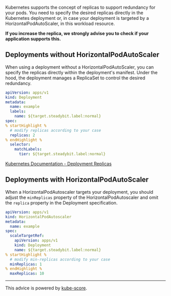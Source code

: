 Kubernetes supports the concept of replicas to support redundancy for your pods. You need to specify the desired replicas directly in the Kubernetes deployment or, in case your deployment is targeted by a HorizontalPodAutoScaler, in this workload resource.

**If you increase the replica, we strongly advise you to check if your application supports this.**

## Deployments without HorizontalPodAutoScaler
When using a deployment without a HorizontalPodAutoScaler, you can specify the replicas directly within the deployment's manifest. Under the hood, the deployment manages a ReplicaSet to control the desired redundancy.

```yaml
apiVersion: apps/v1
kind: Deployment
metadata:
  name: example
  labels:
    name: ${target.steadybit.label:normal}
spec:
% startHighlight %
  # modify replicas according to your case
  replicas: 2
% endHighlight %
  selector:
    matchLabels:
      tier: ${target.steadybit.label:normal}
```

[Kubernetes Documentation - Deployment Replicas](https://kubernetes.io/docs/concepts/workloads/controllers/deployment/#replicas)

## Deployments with HorizontalPodAutoScaler
When a HorizontalPodAutoscaler targets your deployment, you should adjust the `minReplicas` property of the HorizontalPodAutoscaler and omit the `replica` property in the Deployment specification.
```yaml
apiVersion: apps/v1
kind: HorizontalPodAutoscaler
metadata:
  name: example
spec:
  scaleTargetRef:
    apiVersion: apps/v1
    kind: Deployment
    name: ${target.steadybit.label:normal}
% startHighlight %
  # modify min-replicas according to your case
  minReplicas: 1
% endHighlight %
  maxReplicas: 10
```
---
This advice is powered by [kube-score](https://kube-score.com/).
